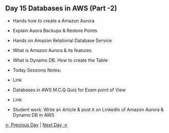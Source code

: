 ## Day 15 Databases in AWS (Part -2)

 - Hands how to create a Amazon Aurora
 - Explain Auora Backups & Restore Points
 - Hands on Amazon Relational Database Service 
 - What is Amazon Aurora & its features
 - What is Dynamo DB. How to create the Table


  - Today Sessions Notes:
  - Link
  - Databases in AWS M.C.Q Quiz for Exam point of View
  - Link

  - Student work: Write an Article & post it on LinkedIn of Amazon Aurora & Dynamo DB in AWS 

 [← Previous Day](../day14/README.md) | [Next Day →](../day16/README.md)
